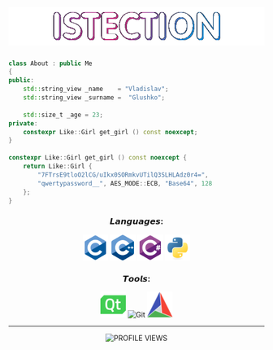 <h1 align="center"><img src="gif/nickname.gif"></h1>
    
```cpp
class About : public Me
{
public:
    std::string_view _name    = "Vladislav";
    std::string_view _surname =  "Glushko";

    std::size_t _age = 23;
private:
    constexpr Like::Girl get_girl () const noexcept;
}

constexpr Like::Girl get_girl () const noexcept {
    return Like::Girl {
        "7FTrsE9tloO2lCG/uIkx0SORmkvUTilQ3SLHLAdz0r4=",
        "qwertypassword__", AES_MODE::ECB, "Base64", 128
    };
}
```

<h3 align="center"> 𝙇𝙖𝙣𝙜𝙪𝙖𝙜𝙚𝙨: </h3>
    <p align="center">
        <img src="https://raw.githubusercontent.com/devicons/devicon/master/icons/c/c-original.svg" alt="C" width="50" height="50"/>
        <img src="https://raw.githubusercontent.com/devicons/devicon/master/icons/cplusplus/cplusplus-original.svg" alt="C++" width="50" height="50"/>
        <img src="https://raw.githubusercontent.com/devicons/devicon/master/icons/csharp/csharp-original.svg" alt="C#" width="50" height="50"/>
        <img src="https://raw.githubusercontent.com/devicons/devicon/master/icons/python/python-original.svg" alt="Python" width="50" height="50"/>
    </p>
    
<h3 align="center"> 𝙏𝙤𝙤𝙡𝙨: </h3>
    <p align="center">
        <img src="https://raw.githubusercontent.com/devicons/devicon/master/icons/qt/qt-original.svg" width="50" height="50"/>
        <img src="https://www.vectorlogo.zone/logos/git-scm/git-scm-icon.svg" alt="Git" width="50" height="50">
        <img src="svg/cmake.svg" alt="CMake" width="50" height="50">
    </p>
    
___
<p align="center"><img src="https://komarev.com/ghpvc/?username=ISTECTION&label=PROFILE+VIEWS" alt="PROFILE VIEWS"></p>
